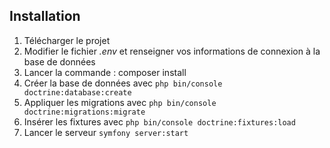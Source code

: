 ## Installation

1. Télécharger le projet
3. Modifier le fichier _.env_ et renseigner vos informations de connexion à la base de données
4. Lancer la commande : composer install
5. Créer la base de données avec `php bin/console doctrine:database:create`
6. Appliquer les migrations avec `php bin/console doctrine:migrations:migrate`
7. Insérer les fixtures avec `php bin/console doctrine:fixtures:load`
8. Lancer le serveur `symfony server:start`
